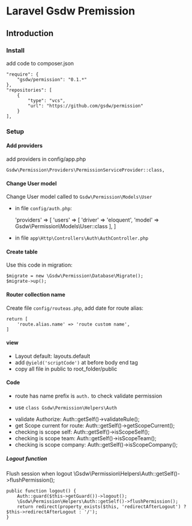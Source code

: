# Laravel Gsdw Premission

## Introduction

### Install
add code to composer.json
    
    "require": {
        "gsdw/permission": "0.1.*"
    },
    "repositories": [
        {
            "type": "vcs",
            "url": "https://github.com/gsdw/permission"
        }
    ],

### Setup

#### Add providers
add providers in config/app.php

    Gsdw\Permission\Providers\PermissionServiceProvider::class,

#### Change User model
Change User model called to `Gsdw\Permission\Models\User`
- in file `config/auth.php`:

    'providers' => [
        'users' => [
            'driver' => 'eloquent',
            'model' => Gsdw\Permission\Models\User::class
        ],
    ]

- in file `app\Http\Controllers\Auth\AuthController.php`

#### Create table
Use this code in migration:

    $migrate = new \Gsdw\Permission\Database\Migrate();
    $migrate->up();

#### Router collection name
Create file `config/routeas.php`, add date for route alias:

    return [
        'route.alias.name' => 'route custom name',
    ]

#### view
- Layout default: layouts.default
- add `@yield('scriptCode')` at before body end tag
- copy all file in public to root_folder/public

#### Code

* route has name prefix is `auth.` to check validate permission

* use `class Gsdw\Permission\Helpers\Auth`
- validate Authorize: Auth::getSelf()->validateRule();
- get Scope current for route: Auth::getSelf()->getScopeCurrent();
- checking is scope self: Auth::getSelf()->isScopeSelf();
- checking is scope team: Auth::getSelf()->isScopeTeam();
- checking is scope company: Auth::getSelf()->isScopeCompany();

##### Logout function
Flush session when logout \Gsdw\Permission\Helpers\Auth::getSelf()->flushPermission();

    public function logout() {
        Auth::guard($this->getGuard())->logout();
        \Gsdw\Permission\Helpers\Auth::getSelf()->flushPermission();
        return redirect(property_exists($this, 'redirectAfterLogout') ? $this->redirectAfterLogout : '/');
    }
